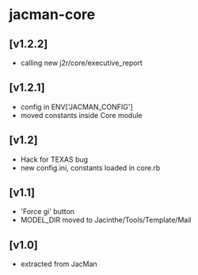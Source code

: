 # jacman-core
## [v1.2.2]
* calling new j2r/core/executive_report

## [v1.2.1]
* config in ENV['JACMAN_CONFIG']
* moved constants inside Core module

## [v1.2]
* Hack for TEXAS bug
* new config.ini, constants loaded in core.rb

## [v1.1]
* 'Force gi' button
* MODEL_DIR moved to Jacinthe/Tools/Template/Mail

## [v1.0]
* extracted from JacMan



